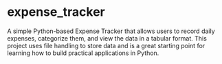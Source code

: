 # expense_tracker
A simple Python-based Expense Tracker that allows users to record daily expenses, categorize them, and view the data in a tabular format. This project uses file handling to store data and is a great starting point for learning how to build practical applications in Python.
